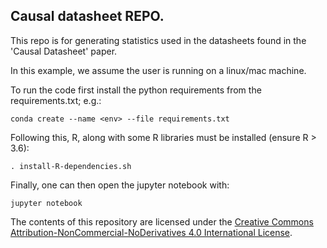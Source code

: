 ## Causal datasheet REPO. 

This repo is for generating statistics used in the datasheets found in the 'Causal Datasheet' paper.

In this example, we assume the user is running on a linux/mac machine. 

To run the code first install the python requirements from the requirements.txt; e.g.:

`conda create --name <env> --file requirements.txt`

Following this, R, along with some R libraries must be installed (ensure R > 3.6):

`. install-R-dependencies.sh`

Finally, one can then open the jupyter notebook with:

`jupyter notebook`


The contents of this repository are licensed under the [Creative Commons Attribution-NonCommercial-NoDerivatives 4.0 International License](https://creativecommons.org/licenses/by-nc-nd/4.0/legalcode).
